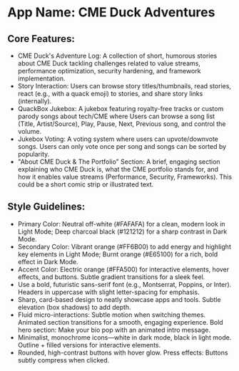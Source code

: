 # **App Name**: CME Duck Adventures

## Core Features:

- CME Duck's Adventure Log: A collection of short, humorous stories about CME Duck tackling challenges related to value streams, performance optimization, security hardening, and framework implementation.
- Story Interaction: Users can browse story titles/thumbnails, read stories, react (e.g., with a quack emoji) to stories, and share story links (internally).
- QuackBox Jukebox: A jukebox featuring royalty-free tracks or custom parody songs about tech/CME where Users can browse a song list (Title, Artist/Source), Play, Pause, Next, Previous song, and control the volume.
- Jukebox Voting: A voting system where users can upvote/downvote songs. Users can only vote once per song and songs can be sorted by popularity.
- "About CME Duck & The Portfolio" Section: A brief, engaging section explaining who CME Duck is, what the CME portfolio stands for, and how it enables value streams (Performance, Security, Frameworks). This could be a short comic strip or illustrated text.

## Style Guidelines:

- Primary Color: Neutral off-white (#FAFAFA) for a clean, modern look in Light Mode; Deep charcoal black (#121212) for a sharp contrast in Dark Mode.
- Secondary Color: Vibrant orange (#FF6B00) to add energy and highlight key elements in Light Mode; Burnt orange (#E65100) for a rich, bold effect in Dark Mode.
- Accent Color: Electric orange (#FFA500) for interactive elements, hover effects, and buttons. Subtle gradient transitions for a sleek feel.
- Use a bold, futuristic sans-serif font (e.g., Montserrat, Poppins, or Inter). Headers in uppercase with slight letter-spacing for emphasis.
- Sharp, card-based design to neatly showcase apps and tools. Subtle elevation (box shadows) to add depth.
- Fluid micro-interactions: Subtle motion when switching themes. Animated section transitions for a smooth, engaging experience. Bold hero section: Make your bio pop with an animated intro message.
- Minimalist, monochrome icons—white in dark mode, black in light mode. Outline + filled versions for interactive elements.
- Rounded, high-contrast buttons with hover glow. Press effects: Buttons subtly compress when clicked.